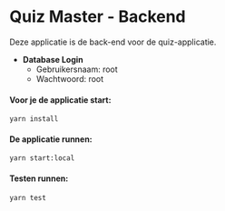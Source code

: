 # Quiz Master - Backend

Deze applicatie is de back-end voor de quiz-applicatie.


* **Database Login**
  * Gebruikersnaam:      root
  * Wachtwoord:          root


####  Voor je de applicatie start:
```yarn install```

####  De applicatie runnen: 
```yarn start:local```

#### Testen runnen:
```yarn test```


